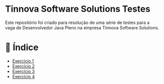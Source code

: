 # Tinnova Software Solutions Testes
Este repositório foi criado para resolução de uma série de testes para a vaga de Desenvolvedor Java Pleno na empresa 
Tinnova Software Solutions.

# 📖 Índice
- [Exercício 1](https://github.com/thalesgomest/tinnova-test/tree/main/exercise-list/exercise-1)
- [Exercício 2](https://github.com/thalesgomest/tinnova-test/tree/main/exercise-list/exercise-2)
- [Exercício 3](https://github.com/thalesgomest/tinnova-test/tree/main/exercise-list/exercise-3)
- [Exercício 4](https://github.com/thalesgomest/tinnova-test/tree/main/exercise-list/exercise-4)


